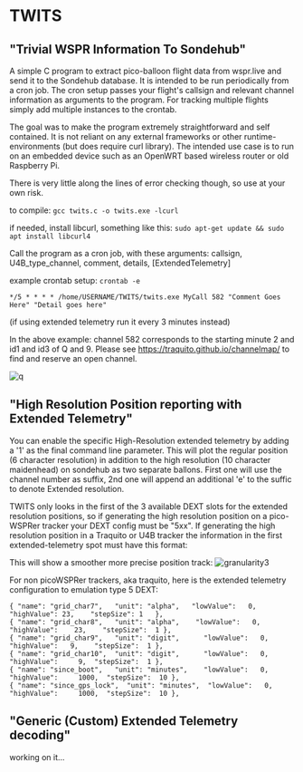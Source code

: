 # TWITS

"Trivial WSPR Information To Sondehub"
------------

A simple C program to extract pico-balloon flight data from wspr.live and send it to the Sondehub database. It is intended to be run periodically from a cron job. The cron setup passes your flight's callsign and relevant channel information as arguments to the program. For tracking multiple flights simply add multiple instances to the crontab.

The goal was to make the program extremely straightforward and self contained. It is not reliant on any external frameworks or other runtime-environments (but does require curl library). The intended use case is to run on an embedded device such as an OpenWRT based wireless router or old Raspberry Pi.

There is very little along the lines of error checking though, so use at your own risk.

to compile:    `gcc twits.c -o twits.exe -lcurl`

if needed, install libcurl, something like this:  `sudo apt-get update && sudo apt install libcurl4`



Call the program as a cron job, with these arguments: callsign, U4B_type_channel, comment, details, [ExtendedTelemetry]

example crontab setup: `crontab -e`

`*/5 * * * * /home/USERNAME/TWITS/twits.exe MyCall 582 "Comment Goes Here" "Detail goes here"`

(if using extended telemetry run it every 3 minutes instead)

In the above example: channel 582 corresponds to the starting minute 2 and id1 and id3 of Q and 9. Please see https://traquito.github.io/channelmap/ to find and reserve an open channel.

![q](https://github.com/user-attachments/assets/b7c6b9da-4d5e-4699-8208-35be26adce0c)

"High Resolution Position reporting with Extended Telemetry"
------------
You can enable the specific High-Resolution extended telemetry by adding a '1' as the final command line parameter. This will plot the regular position (6 character resolution) in addition to the high resolution (10 character maidenhead) on sondehub as two separate ballons. First one will use the channel number as suffix, 2nd one will append an additional 'e' to the suffic to denote Extended resolution.

TWITS only looks in the first of the 3 available DEXT slots for the extended resolution positions, so if generating the high resolution position on a pico-WSPRer tracker your DEXT config must be "5xx". If generating the high resolution position in a Traquito or U4B tracker the information in the first extended-telemetry spot must have this format:

This will show a smoother more precise position track:
![granularity3](https://github.com/user-attachments/assets/23b63110-da75-4497-87ca-d43b68891098)


For non picoWSPRer trackers, aka traquito, here is the extended telemetry configuration to emulation type 5 DEXT:
```
{ "name": "grid_char7",   "unit": "alpha",   "lowValue":   0,    "highValue": 23,    "stepSize": 1   },
{ "name": "grid_char8",   "unit": "alpha",    "lowValue":   0,    "highValue":    23,    "stepSize":  1 },
{ "name": "grid_char9",   "unit": "digit",      "lowValue":   0,    "highValue":   9,    "stepSize":  1 },
{ "name": "grid_char10",  "unit": "digit",      "lowValue":   0,  "highValue":     9,  "stepSize":  1 },
{ "name": "since_boot",   "unit": "minutes",    "lowValue":   0,  "highValue":     1000,  "stepSize":  10 },
{ "name": "since_gps_lock",  "unit": "minutes",  "lowValue":   0,  "highValue":     1000,  "stepSize":  10 },
```


"Generic (Custom) Extended Telemetry decoding"
------------

working on it...




